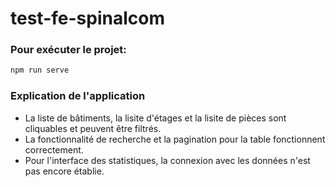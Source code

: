# test-fe-spinalcom

### Pour exécuter le projet:

```bash
npm run serve
```

### Explication de l'application

- La liste de bâtiments, la lisite d'étages et la lisite de pièces sont cliquables et peuvent être filtrés.
- La fonctionnalité de recherche et la pagination pour la table fonctionnent correctement.
- Pour l'interface des statistiques, la connexion avec les données n'est pas encore établie.
